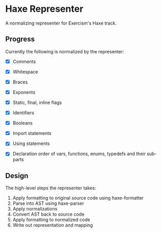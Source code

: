 # Haxe Representer 

A normalizing representer for Exercism's Haxe track.

## Progress

Currently the following is normalized by the representer:

- [x] Comments
- [x] Whitespace
- [x] Braces
- [x] Exponents
- [x] Static, final, inline flags
- [x] Identifiers
- [x] Booleans
- [x] Import statements
- [x] Using statements
- [x] Declaration order of vars, functions, enums, typedefs and their sub-parts


## Design

The high-level steps the representer takes:

1. Apply formatting to original source code using haxe-formatter
2. Parse into AST using haxe-parser
3. Apply normalizations
4. Convert AST back to source code
5. Apply formatting to normalized code
6. Write out representation and mapping
